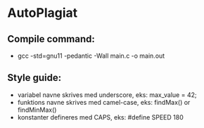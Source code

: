 # AutoPlagiat

## Compile command:

- gcc -std=gnu11 -pedantic -Wall main.c -o main.out

## Style guide:

- variabel navne skrives med underscore, eks: max_value = 42;
- funktions navne skrives med camel-case, eks: findMax() or findMinMax()
- konstanter defineres med CAPS, eks: #define SPEED 180
